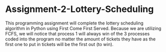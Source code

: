 # Assignment-2-Lottery-Scheduling
This programming assignment will complete the lottery scheduling algorithm in Python using First Come First Served. Because we are utilizing FCFS, we will notice that process 1 will always win of the 3 processes coded into the program no matter the amount of tickets they have as the first one to put in tickets will be the first out (to win).
